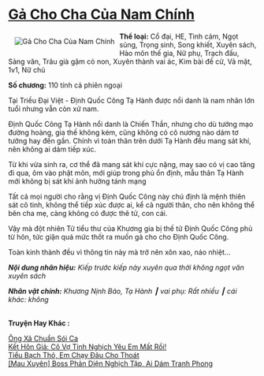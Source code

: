 <a href="https://utruyen.com/ga-cho-cha-cua-nam-chinh/18998/" title="Gả Cho Cha Của Nam Chính"><h1>Gả Cho Cha Của Nam Chính</h1></a><div style="display:table"><img align="right" style="float: left; padding: 10px;" src="https://utruyen.com/images/story/200x260/ga-cho-cha-cua-nam-chinh.jpg" alt="Gả Cho Cha Của Nam Chính"><b>Thể loại:</b> Cổ đại, HE, Tình cảm, Ngọt sủng, Trọng sinh, Song khiết, Xuyên sách, Hào môn thế gia, Nữ phụ, Trạch đấu, Sảng văn, Trâu già gặm cỏ non, Xuyên thành vai ác, Kim bài đề cử, Vả mặt, 1v1, Nữ chủ<p></p><b>Số chương:</b> 110 tính cả phiên ngoại<p></p>​Tại Triều Đại Việt - Định Quốc Công Tạ Hành được nổi danh là nam nhân lớn tuổi nhưng vẫn còn xử nam.<p></p>Định Quốc Công Tạ Hành nổi danh là Chiến Thần, nhưng cho dù tướng mạo đường hoàng, gia thế không kém, cũng không có cô nương nào dám tơ tưởng hay đến gần. Chính vì toàn thân trên dưới Tạ Hành đều mang sát khí, nên không ai dám tiếp xúc.<p></p>Từ khi vừa sinh ra, cơ thể đã mang sát khí cực nặng, may sao có vị cao tăng đi qua, ôm vào phật môn, mới giúp trong phủ ổn định, mẫu thân Tạ Hành mới không bị sát khí ảnh hưởng tánh mạng<p></p>Tất cả mọi người cho rằng vị Định Quốc Công này chú định là mệnh thiên sát cô tinh, không thể tiếp xúc được ai, kể cả người thân, cho nên không thể bên cha mẹ, càng không có được thê tử, con cái.<p></p>Vậy mà đột nhiên Tử tiểu thư của Khương gia bị thế tử Định Quốc Công phủ từ hôn, tức giận quá mức thốt ra muốn gả cho cho Định Quốc Công.<p></p>Toàn kinh thành đều vì thông tin này mà trở nên xôn xao, náo nhiệt...<p></p><b><i>Nội dung nhãn hiệu:</i></b><i> Kiếp trước kiếp này xuyên qua thời không ngọt văn xuyên sách</i><p></p><b><i>Nhân vật chính:</i></b><i> Khương Nịnh Bảo, Tạ Hành ┃ vai phụ: Rất nhiều ┃ cái khác: không</i></div><p><br><b>Truyện Hay Khác :</b></p><a href="https://utruyen.com/ong-xa-chuan-soi-ca/14667/" alt="Ông Xã Chuẩn Sói Ca">Ông Xã Chuẩn Sói Ca</a><br/><a href="https://www.flickr.com/photos/183745219@N08/48703845187/" alt="Kết Hôn Giả: Cô Vợ Tinh Nghịch Yêu Em Mất Rồi!">Kết Hôn Giả: Cô Vợ Tinh Nghịch Yêu Em Mất Rồi!</a><br/><a href="https://github.com/quanluxury/truyenhot/tree/master/truyenhay/16333/" alt="Tiểu Bạch Thỏ, Em Chạy Đâu Cho Thoát">Tiểu Bạch Thỏ, Em Chạy Đâu Cho Thoát</a><br/><a href="https://github.com/quanluxury/ngontinhhot/tree/master/truyenhay/18857/" alt="[Mau Xuyên] Boss Phản Diện Nghịch Tập, Ai Dám Tranh Phong">[Mau Xuyên] Boss Phản Diện Nghịch Tập, Ai Dám Tranh Phong</a><br/>